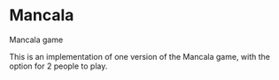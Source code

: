 # Mancala
Mancala game

This is an implementation of one version of the Mancala game,
with the option for 2 people to play.
